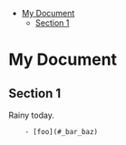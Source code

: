 - [My Document](#_my_document)
    - [Section 1](#_section_1)

# My Document

## Section 1

Rainy today.

```
    - [foo](#_bar_baz)
```


